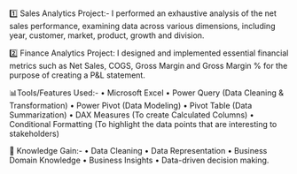 1️⃣ Sales Analytics Project:- I performed an exhaustive analysis of the net sales performance, examining data across various dimensions, including year, customer, market, product, growth and division.

2️⃣ Finance Analytics Project: I designed and implemented essential financial metrics such as Net Sales, COGS, Gross Margin and Gross Margin % for the purpose of creating a P&L statement.

📊Tools/Features Used:- • Microsoft Excel • Power Query (Data Cleaning & Transformation) • Power Pivot (Data Modeling) • Pivot Table (Data Summarization) • DAX Measures (To create Calculated Columns) • Conditional Formatting (To highlight the data points that are interesting to stakeholders)

🧠 Knowledge Gain:- • Data Cleaning • Data Representation • Business Domain Knowledge • Business Insights • Data-driven decision making.

